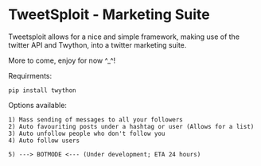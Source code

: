 # TweetSploit - Marketing Suite
Tweetsploit allows for a nice and simple framework, making use of the twitter API and Twython, into a twitter marketing suite.

More to come, enjoy for now ^_^!

Requirments:

    pip install twython

Options available:

    1) Mass sending of messages to all your followers
    2) Auto favouriting posts under a hashtag or user (Allows for a list)
    3) Auto unfollow people who don't follow you
    4) Auto follow users
    
    5) ---> BOTMODE <--- (Under development; ETA 24 hours)

